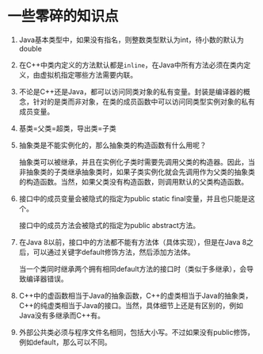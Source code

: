 # 一些零碎的知识点

1.  Java基本类型中，如果没有指名，则整数类型默认为int，待小数的默认为double  

2.  在C++中类内定义的方法默认都是`inline`，在Java中所有方法必须在类内定义，由虚拟机指定哪些方法需要内联。

3. 不论是C++还是Java，都可以访问同类对象的私有变量。封装是编译器的概念，针对的是类而非对象，在类的成员函数中可以访问同类型实例对象的私有成员变量。

4. 基类=父类=超类，导出类=子类

5. 抽象类是不能实例化的，那么抽象类的构造函数有什么用呢？

   抽象类可以被继承，并且在实例化子类时需要先调用父类的构造器。因此，当非抽象类的子类继承抽象类时，如果子类实例化就会先调用作为父类的抽象类的构造函数。当然，如果父类没有构造函数，则调用默认的父类构造函数。

6. 接口中的成员变量会被隐式的指定为public static final变量，并且也只能是这个。

   接口中的成员方法会被隐式的指定为public abstract方法。

7. 在Java 8以前，接口中的方法都不能有方法体（具体实现），但是在Java 8之后，可以通过关键字default修饰方法，然后添加方法体。

   当一个类同时继承两个拥有相同default方法的接口时（类似于多继承），会导致编译器错误。

8. C++中的虚函数相当于Java的抽象函数，C++的虚类相当于Java的抽象类，C++的纯虚类相当于Java的接口。当然，具体细节上还是有区别的，例如Java没有多继承而C++有。

9. 外部公共类必须与程序文件名相同，包括大小写。不过如果没有public修饰，例如default，那么可以不同。

